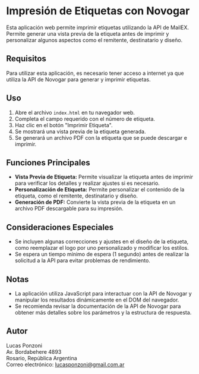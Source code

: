 # Impresión de Etiquetas con Novogar

Esta aplicación web permite imprimir etiquetas utilizando la API de MailEX. Permite generar una vista previa de la etiqueta antes de imprimir y personalizar algunos aspectos como el remitente, destinatario y diseño.

## Requisitos

Para utilizar esta aplicación, es necesario tener acceso a internet ya que utiliza la API de Novogar para generar y imprimir etiquetas.

## Uso

1. Abre el archivo `index.html` en tu navegador web.
2. Completa el campo requerido con el número de etiqueta.
3. Haz clic en el botón "Imprimir Etiqueta".
4. Se mostrará una vista previa de la etiqueta generada.
5. Se generará un archivo PDF con la etiqueta que se puede descargar e imprimir.

## Funciones Principales

- **Vista Previa de Etiqueta:** Permite visualizar la etiqueta antes de imprimir para verificar los detalles y realizar ajustes si es necesario.
- **Personalización de Etiqueta:** Permite personalizar el contenido de la etiqueta, como el remitente, destinatario y diseño.
- **Generación de PDF:** Convierte la vista previa de la etiqueta en un archivo PDF descargable para su impresión.

## Consideraciones Especiales

- Se incluyen algunas correcciones y ajustes en el diseño de la etiqueta, como reemplazar el logo por uno personalizado y modificar los estilos.
- Se espera un tiempo mínimo de espera (1 segundo) antes de realizar la solicitud a la API para evitar problemas de rendimiento.

## Notas

- La aplicación utiliza JavaScript para interactuar con la API de Novogar y manipular los resultados dinámicamente en el DOM del navegador.
- Se recomienda revisar la documentación de la API de Novogar para obtener más detalles sobre los parámetros y la estructura de respuesta.

## Autor

Lucas Ponzoni  
Av. Bordabehere 4893  
Rosario, República Argentina  
Correo electrónico: lucasponzoni@gmail.com.ar
